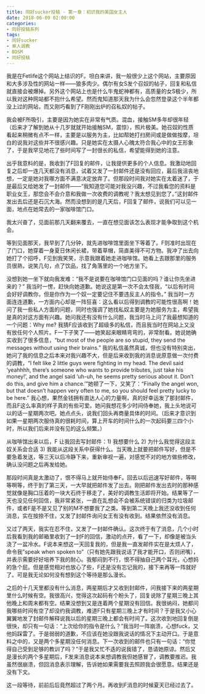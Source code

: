 ```yaml
---
title: 同好sucker投稿 - 第一章：初识我的美国女主人
date: 2018-06-09 02:00:00
categories:
- 同好投稿系列
tags:
- 同好sucker
- 单人调教
- BDSM
- 同好投稿
---
```


我是在Fetlife这个网站上结识的F。坦白来讲，我一般很少上这个网站，主要原因和大多涉及性的网站一样——狼多肉少。偶尔有女S发个召奴的帖子，回复和私信就直接会被爆掉。另外这个网站上也是什么牛鬼蛇神都有，高质量的女S极少，所以我对这种网站都不抱什么希望。然而鬼知道那天我为什么会忽然登录这个半年都没上过的网站，而又刚巧看到了F刚刚出炉的召私奴的帖子。

我会被F所吸引，主要是因为她实在非常有气质。混血，接触SM多年却很年轻（后来才了解到她从十几岁就就开始接触SM，震惊），照片极美。她召奴的性质看起来稍微有点不一样，主要是以服务为主，比如帮她打扫房间或是做做按摩，坦白的说我对这些并不很感兴趣。只是她实在太摄人心魄太符合我心中的女王形象了，于是我罕见地花了些时间写了一封很长的私信，希望能得到她的注意。

出乎我意料的是，我收到了F回复的邮件，让我提供更多的个人信息。我激动地回复之后却一连几天都没有消息，试着又发了一封邮件还是没有回应，最后我沮丧地想，一定是她对我哪方面不满意决定放弃了。但那段时间我对她实在太着迷了，于是最后又给她发了一封邮件——“我知道您可能对我没兴趣，不过我看您的资料是职业女王，那您会不会介意和我做一次收费的调教呢？我太想见到您了。”这封邮件发出去后还是石沉大海。然而没想到的是几天后，F回复了邮件，说我们可以见一面，地点在她常去的一家咖啡馆门口。

我太兴奋了，见面前那几天翻来覆去，一直在想见面该怎么表现才能争取到这个机会。

等到见面那天，我早到了几分钟，就先进咖啡馆里面坐下等着了。F则准时出现在了门口，她穿着一身夏日休闲长裙，带着草帽，简直美得不可方物。我冲了出去向她打了个招呼，F见到我笑笑，示意我跟着她走进咖啡馆。她看上去跟那里的服务员很熟，说笑几句，点了饮品，找了角落里的一个地方坐下。

没想到她一坐下就向我发难：“我不是说要在咖啡馆门口见面的吗？谁让你先坐进来的？” 我当时一愣，赶快向她道歉。她说这是第一次不会太怪我，“以后有时间会好好调教你，但是你作为一个奴一定要记住不要违反主人的指令。” 我当时一方面连连道歉，一方面内心却是一阵狂喜：这么看以后得到调教的可能性很高啊！她问了我一些私人方面的问题，同时也强调了她找私奴主要是为她服务为主，希望我是真的对这方面有兴趣。她问我还有没有什么问题，我当时马上问了我最想知道的一个问题：Why me? 我猜F应该收到了超级多的私信，而且我当时在网站上又没有放任何个人照片。F一下子笑了——她笑起来眼睛弯弯的，非常耐看。她说她确实收到了很多信息，“but most of the people are so stupid, they send the messages without using their brains.” 我的私信虽然真诚，但也没有特别突出，她问了我的信息之后本来对我兴趣不大，但是后来收到我的消息说原意做一次付费的调教，“I felt like 2 little guys were fighting in my head. The devil said ‘yeahhhh, there’s someone who wants to provide tributes, just take his money!’, and the angel said ‘uh-uh, he seems pretty serious about it. Don’t do this, and give him a chance.’”她顿了一下，又笑了：“Finally the angel won, but that doesn’t happen very often to me, so you should feel pretty lucky to be here.” 我心想，果然金钱拥有直达人心的力量啊，真的好幸运发了那封邮件，而且F这么率真的样子真的有些可爱。她问我想花多少时间侍奉她，我上头地说可以的话一星期两次吧。她点点头，说我们回头再商量具体的时间。（后来才意识到如果一星期两次服侍真的很耗时间，算上开车的时间什么的一次起码要三四个小时，所以我们后来并没有见的这么频繁。）

从咖啡馆出来以后，F 让我回去写封邮件：1) 我想要什么 2) 为什么我觉得这段主奴关系会合适 3) 我能从这段关系中获得什么。当天晚上就要把邮件写好，但是不要急着发送，等三天以后冷静下来，重新审视一遍，对感觉不对的地方做些修改，确认没问题之后再发给她。

那段时间真是太激动了，恨不得马上就开始侍奉F。回去以后迅速写好邮件，等啊等啊等，终于到了第三天，一大早就把邮件发了出去。刚把邮件发出去时的那种感觉就像是胸口压着的一块大石终于移走了，美好的调教生活即将开始。结果等了一天也没见任何回信，我非常紧张，一直在乱想会不会被系统错误的归类为垃圾邮件，或者F是不是又见了别的M不想要我了之类。等到第二天晚上我还没收到任何消息，实在按捺不住，又发了封邮件询问女王有没有收到。结果依然没有消息。

又过了两天，我实在忍不住，又发了一封邮件确认。这次终于有了消息，几个小时后我看到我的邮箱里收到了一封F的回信，激动的点开，看了一下，却像是被当头浇了一盆冷水。F说本来想这一天回复我的，但是我一直发邮件实在是太烦人了，命令我”speak when spoken to”（只有她先跟我说话了我才能开口，否则闭嘴），并表示需要好好培养下我的耐心。我郁闷到不行，恨不得抽自己两个耳光，心想妈的急个屁。但是感觉相对也放心了些，F还是没有忘记我的，接下来再等一阵就好了。可是我无论如何没有想到这个等待是那么漫长。

之后的十几天里都没有什么消息，两星期后才又收到封邮件，问我接下来的两星期里什么时候有空。我很高兴，觉得这次起码有个盼头了，回复说除了星期三晚上其他晚上和周末都有空。结果没想到又是连着两个星期没有回信。我很纳闷，她都问我哪些时间有空了却没约我调教，难道F只有星期三晚上才有时间？于是我又小心翼翼地发了封邮件解释说我以后的星期三晚上都会有时间了。这次收到地回复倒是很快，却只有一句话：“上次给你的指令是什么？”我当时一阵崩溃，心想fuck，又他妈踩雷了。于是弱弱的道歉，不应该在她没跟我说话的情况下主动开口。于是意料之中的，又是两个多星期没任何消息。下一次收到的邮件也只有一句话：“你觉得自己受到足够的教训了吗？”于是我又忙不迭的说我错了，恳请她原谅。然后又是漫长的两个多星期后，F发来消息说本来想调教我但她感冒了，调教要推迟。我虽然很崩溃，但回消息表示理解，告诉她如果需要我去照顾我会很愿意。结果还是没有下文。

这一段等待，前前后后竟然超过了两个月。再收到F消息的时候夏天已经过去了。